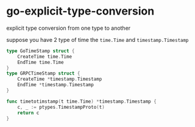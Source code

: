 # go-explicit-type-conversion
explicit type conversion from one type to another

suppose you have 2 type of time the `time.Time` and `timestamp.Timestamp`

```go
type GoTimeStamp struct {
    CreateTime time.Time
    EndTime time.Time
}
type GRPCTimeStamp struct {
    CreateTime *timestamp.Timestamp
    EndTime *timestamp.Timestamp
}

func timetotimstamp(t time.Time) *timestamp.Timestamp {
    c, _ := ptypes.TimestampProto(t)
    return c
}

```
